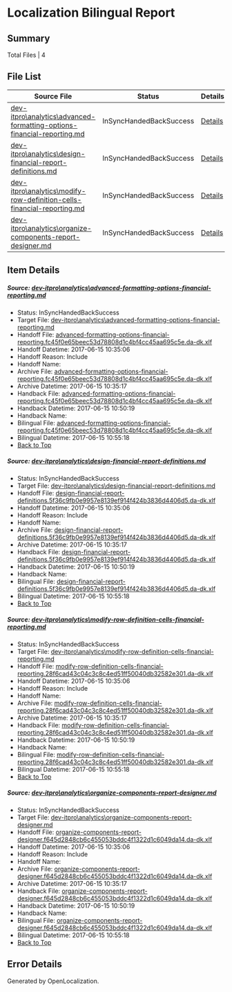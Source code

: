 # <a name='report-top'></a> Localization Bilingual Report

## Summary
 Total Files | 4

## File List
 Source File | Status | Details 
 ----------- | ------ | ------- 
 [dev-itpro\analytics\advanced-formatting-options-financial-reporting.md](https://github.com/OpenLocalizationTestOrg/AX-Docs-Sandbox/blob/a67bcaf8e4f974aa516f65524fad645fe5c8dfee/dev-itpro/analytics/advanced-formatting-options-financial-reporting.md) | InSyncHandedBackSuccess | [Details](#699f4bdfbbedaf9e24f553a1c5c04e5aea618eb9175)
 [dev-itpro\analytics\design-financial-report-definitions.md](https://github.com/OpenLocalizationTestOrg/AX-Docs-Sandbox/blob/a67bcaf8e4f974aa516f65524fad645fe5c8dfee/dev-itpro/analytics/design-financial-report-definitions.md) | InSyncHandedBackSuccess | [Details](#8211d814fa490a7b82780bb68eb5bd4c49126a99195)
 [dev-itpro\analytics\modify-row-definition-cells-financial-reporting.md](https://github.com/OpenLocalizationTestOrg/AX-Docs-Sandbox/blob/a67bcaf8e4f974aa516f65524fad645fe5c8dfee/dev-itpro/analytics/modify-row-definition-cells-financial-reporting.md) | InSyncHandedBackSuccess | [Details](#40ae4e0774c5752d697baba6c8add8aaf44fbb6d594)
 [dev-itpro\analytics\organize-components-report-designer.md](https://github.com/OpenLocalizationTestOrg/AX-Docs-Sandbox/blob/a67bcaf8e4f974aa516f65524fad645fe5c8dfee/dev-itpro/analytics/organize-components-report-designer.md) | InSyncHandedBackSuccess | [Details](#52733719f6174657cbc1cf786f027f2304e2cb8f596)

## Item Details
##### <a name='699f4bdfbbedaf9e24f553a1c5c04e5aea618eb9175'></a> Source: [dev-itpro\analytics\advanced-formatting-options-financial-reporting.md](https://github.com/OpenLocalizationTestOrg/AX-Docs-Sandbox/blob/a67bcaf8e4f974aa516f65524fad645fe5c8dfee/dev-itpro/analytics/advanced-formatting-options-financial-reporting.md)
* Status: InSyncHandedBackSuccess
* Target File: [dev-itpro\analytics\advanced-formatting-options-financial-reporting.md](https://github.com/OpenLocalizationTestOrg/AX-Docs-Sandbox.da-dk/blob/7fb56f76e6d943a8e84c4ad24b5ef63c52d3ffb6/dev-itpro/analytics/advanced-formatting-options-financial-reporting.md)
* Handoff File: [advanced-formatting-options-financial-reporting.fc45f0e65beec53d78808d1c4bf4cc45aa695c5e.da-dk.xlf](https://github.com/OpenLocalizationTestOrg/AX-Docs-Sandbox.handoff/blob/5a1b35f9f7b9eb2798a2747bc936830f8b472fe4/ol-handoff/OpenLocalizationTestOrg/AX-Docs-Sandbox.da-dk/master/basic/advanced-formatting-options-financial-reporting.fc45f0e65beec53d78808d1c4bf4cc45aa695c5e.da-dk.xlf)
* Handoff Datetime: 2017-06-15 10:35:06
* Handoff Reason: Include
* Handoff Name: 
* Archive File: [advanced-formatting-options-financial-reporting.fc45f0e65beec53d78808d1c4bf4cc45aa695c5e.da-dk.xlf](https://github.com/OpenLocalizationTestOrg/AX-Docs-Sandbox.handoff/blob/35f3d913e7c964bb3b1587b72311fcb2da47634f/ol-archive/OpenLocalizationTestOrg/AX-Docs-Sandbox.da-dk/master/basic/advanced-formatting-options-financial-reporting.fc45f0e65beec53d78808d1c4bf4cc45aa695c5e.da-dk.xlf)
* Archive Datetime: 2017-06-15 10:35:17
* Handback File: [advanced-formatting-options-financial-reporting.fc45f0e65beec53d78808d1c4bf4cc45aa695c5e.da-dk.xlf](https://github.com/OpenLocalizationTestOrg/AX-Docs-Sandbox.handback/blob/0f7a143021be72fbcdf77c9950f014b086236687/ol-handback/OpenLocalizationTestOrg/AX-Docs-Sandbox.da-dk/master/basic/advanced-formatting-options-financial-reporting.fc45f0e65beec53d78808d1c4bf4cc45aa695c5e.da-dk.xlf)
* Handback Datetime: 2017-06-15 10:50:19
* Handback Name: 
* Bilingual File: [advanced-formatting-options-financial-reporting.fc45f0e65beec53d78808d1c4bf4cc45aa695c5e.da-dk.xlf](https://github.com/OpenLocalizationTestOrg/AX-Docs-Sandbox.handback/blob/0f7a143021be72fbcdf77c9950f014b086236687/ol-handback/OpenLocalizationTestOrg/AX-Docs-Sandbox.da-dk/master/basic/advanced-formatting-options-financial-reporting.fc45f0e65beec53d78808d1c4bf4cc45aa695c5e.da-dk.xlf)
* Bilingual Datetime: 2017-06-15 10:55:18
* [Back to Top](#report-top)

##### <a name='8211d814fa490a7b82780bb68eb5bd4c49126a99195'></a> Source: [dev-itpro\analytics\design-financial-report-definitions.md](https://github.com/OpenLocalizationTestOrg/AX-Docs-Sandbox/blob/a67bcaf8e4f974aa516f65524fad645fe5c8dfee/dev-itpro/analytics/design-financial-report-definitions.md)
* Status: InSyncHandedBackSuccess
* Target File: [dev-itpro\analytics\design-financial-report-definitions.md](https://github.com/OpenLocalizationTestOrg/AX-Docs-Sandbox.da-dk/blob/7fb56f76e6d943a8e84c4ad24b5ef63c52d3ffb6/dev-itpro/analytics/design-financial-report-definitions.md)
* Handoff File: [design-financial-report-definitions.5f36c9fb0e9957e8139ef914f424b3836d4406d5.da-dk.xlf](https://github.com/OpenLocalizationTestOrg/AX-Docs-Sandbox.handoff/blob/5a1b35f9f7b9eb2798a2747bc936830f8b472fe4/ol-handoff/OpenLocalizationTestOrg/AX-Docs-Sandbox.da-dk/master/basic/design-financial-report-definitions.5f36c9fb0e9957e8139ef914f424b3836d4406d5.da-dk.xlf)
* Handoff Datetime: 2017-06-15 10:35:06
* Handoff Reason: Include
* Handoff Name: 
* Archive File: [design-financial-report-definitions.5f36c9fb0e9957e8139ef914f424b3836d4406d5.da-dk.xlf](https://github.com/OpenLocalizationTestOrg/AX-Docs-Sandbox.handoff/blob/35f3d913e7c964bb3b1587b72311fcb2da47634f/ol-archive/OpenLocalizationTestOrg/AX-Docs-Sandbox.da-dk/master/basic/design-financial-report-definitions.5f36c9fb0e9957e8139ef914f424b3836d4406d5.da-dk.xlf)
* Archive Datetime: 2017-06-15 10:35:17
* Handback File: [design-financial-report-definitions.5f36c9fb0e9957e8139ef914f424b3836d4406d5.da-dk.xlf](https://github.com/OpenLocalizationTestOrg/AX-Docs-Sandbox.handback/blob/0f7a143021be72fbcdf77c9950f014b086236687/ol-handback/OpenLocalizationTestOrg/AX-Docs-Sandbox.da-dk/master/basic/design-financial-report-definitions.5f36c9fb0e9957e8139ef914f424b3836d4406d5.da-dk.xlf)
* Handback Datetime: 2017-06-15 10:50:19
* Handback Name: 
* Bilingual File: [design-financial-report-definitions.5f36c9fb0e9957e8139ef914f424b3836d4406d5.da-dk.xlf](https://github.com/OpenLocalizationTestOrg/AX-Docs-Sandbox.handback/blob/0f7a143021be72fbcdf77c9950f014b086236687/ol-handback/OpenLocalizationTestOrg/AX-Docs-Sandbox.da-dk/master/basic/design-financial-report-definitions.5f36c9fb0e9957e8139ef914f424b3836d4406d5.da-dk.xlf)
* Bilingual Datetime: 2017-06-15 10:55:18
* [Back to Top](#report-top)

##### <a name='40ae4e0774c5752d697baba6c8add8aaf44fbb6d594'></a> Source: [dev-itpro\analytics\modify-row-definition-cells-financial-reporting.md](https://github.com/OpenLocalizationTestOrg/AX-Docs-Sandbox/blob/a67bcaf8e4f974aa516f65524fad645fe5c8dfee/dev-itpro/analytics/modify-row-definition-cells-financial-reporting.md)
* Status: InSyncHandedBackSuccess
* Target File: [dev-itpro\analytics\modify-row-definition-cells-financial-reporting.md](https://github.com/OpenLocalizationTestOrg/AX-Docs-Sandbox.da-dk/blob/7fb56f76e6d943a8e84c4ad24b5ef63c52d3ffb6/dev-itpro/analytics/modify-row-definition-cells-financial-reporting.md)
* Handoff File: [modify-row-definition-cells-financial-reporting.28f6cad43c04c3c8c4ed51ff50040db32582e301.da-dk.xlf](https://github.com/OpenLocalizationTestOrg/AX-Docs-Sandbox.handoff/blob/5a1b35f9f7b9eb2798a2747bc936830f8b472fe4/ol-handoff/OpenLocalizationTestOrg/AX-Docs-Sandbox.da-dk/master/basic/modify-row-definition-cells-financial-reporting.28f6cad43c04c3c8c4ed51ff50040db32582e301.da-dk.xlf)
* Handoff Datetime: 2017-06-15 10:35:06
* Handoff Reason: Include
* Handoff Name: 
* Archive File: [modify-row-definition-cells-financial-reporting.28f6cad43c04c3c8c4ed51ff50040db32582e301.da-dk.xlf](https://github.com/OpenLocalizationTestOrg/AX-Docs-Sandbox.handoff/blob/35f3d913e7c964bb3b1587b72311fcb2da47634f/ol-archive/OpenLocalizationTestOrg/AX-Docs-Sandbox.da-dk/master/basic/modify-row-definition-cells-financial-reporting.28f6cad43c04c3c8c4ed51ff50040db32582e301.da-dk.xlf)
* Archive Datetime: 2017-06-15 10:35:17
* Handback File: [modify-row-definition-cells-financial-reporting.28f6cad43c04c3c8c4ed51ff50040db32582e301.da-dk.xlf](https://github.com/OpenLocalizationTestOrg/AX-Docs-Sandbox.handback/blob/0f7a143021be72fbcdf77c9950f014b086236687/ol-handback/OpenLocalizationTestOrg/AX-Docs-Sandbox.da-dk/master/basic/modify-row-definition-cells-financial-reporting.28f6cad43c04c3c8c4ed51ff50040db32582e301.da-dk.xlf)
* Handback Datetime: 2017-06-15 10:50:19
* Handback Name: 
* Bilingual File: [modify-row-definition-cells-financial-reporting.28f6cad43c04c3c8c4ed51ff50040db32582e301.da-dk.xlf](https://github.com/OpenLocalizationTestOrg/AX-Docs-Sandbox.handback/blob/0f7a143021be72fbcdf77c9950f014b086236687/ol-handback/OpenLocalizationTestOrg/AX-Docs-Sandbox.da-dk/master/basic/modify-row-definition-cells-financial-reporting.28f6cad43c04c3c8c4ed51ff50040db32582e301.da-dk.xlf)
* Bilingual Datetime: 2017-06-15 10:55:18
* [Back to Top](#report-top)

##### <a name='52733719f6174657cbc1cf786f027f2304e2cb8f596'></a> Source: [dev-itpro\analytics\organize-components-report-designer.md](https://github.com/OpenLocalizationTestOrg/AX-Docs-Sandbox/blob/a67bcaf8e4f974aa516f65524fad645fe5c8dfee/dev-itpro/analytics/organize-components-report-designer.md)
* Status: InSyncHandedBackSuccess
* Target File: [dev-itpro\analytics\organize-components-report-designer.md](https://github.com/OpenLocalizationTestOrg/AX-Docs-Sandbox.da-dk/blob/7fb56f76e6d943a8e84c4ad24b5ef63c52d3ffb6/dev-itpro/analytics/organize-components-report-designer.md)
* Handoff File: [organize-components-report-designer.f645d2848cb6c455053bddc4f1322d1c6049da14.da-dk.xlf](https://github.com/OpenLocalizationTestOrg/AX-Docs-Sandbox.handoff/blob/5a1b35f9f7b9eb2798a2747bc936830f8b472fe4/ol-handoff/OpenLocalizationTestOrg/AX-Docs-Sandbox.da-dk/master/basic/organize-components-report-designer.f645d2848cb6c455053bddc4f1322d1c6049da14.da-dk.xlf)
* Handoff Datetime: 2017-06-15 10:35:06
* Handoff Reason: Include
* Handoff Name: 
* Archive File: [organize-components-report-designer.f645d2848cb6c455053bddc4f1322d1c6049da14.da-dk.xlf](https://github.com/OpenLocalizationTestOrg/AX-Docs-Sandbox.handoff/blob/35f3d913e7c964bb3b1587b72311fcb2da47634f/ol-archive/OpenLocalizationTestOrg/AX-Docs-Sandbox.da-dk/master/basic/organize-components-report-designer.f645d2848cb6c455053bddc4f1322d1c6049da14.da-dk.xlf)
* Archive Datetime: 2017-06-15 10:35:17
* Handback File: [organize-components-report-designer.f645d2848cb6c455053bddc4f1322d1c6049da14.da-dk.xlf](https://github.com/OpenLocalizationTestOrg/AX-Docs-Sandbox.handback/blob/0f7a143021be72fbcdf77c9950f014b086236687/ol-handback/OpenLocalizationTestOrg/AX-Docs-Sandbox.da-dk/master/basic/organize-components-report-designer.f645d2848cb6c455053bddc4f1322d1c6049da14.da-dk.xlf)
* Handback Datetime: 2017-06-15 10:50:19
* Handback Name: 
* Bilingual File: [organize-components-report-designer.f645d2848cb6c455053bddc4f1322d1c6049da14.da-dk.xlf](https://github.com/OpenLocalizationTestOrg/AX-Docs-Sandbox.handback/blob/0f7a143021be72fbcdf77c9950f014b086236687/ol-handback/OpenLocalizationTestOrg/AX-Docs-Sandbox.da-dk/master/basic/organize-components-report-designer.f645d2848cb6c455053bddc4f1322d1c6049da14.da-dk.xlf)
* Bilingual Datetime: 2017-06-15 10:55:18
* [Back to Top](#report-top)


## Error Details

Generated by OpenLocalization.
